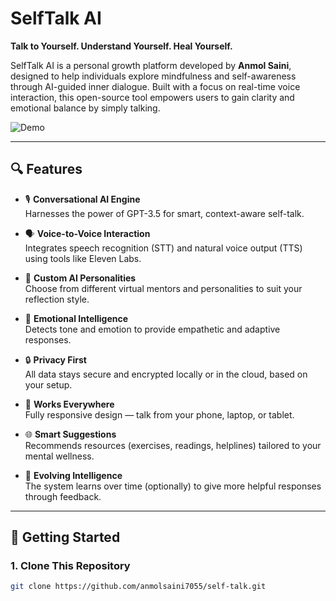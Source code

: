 # SelfTalk AI

**Talk to Yourself. Understand Yourself. Heal Yourself.**

SelfTalk AI is a personal growth platform developed by **Anmol Saini**, designed to help individuals explore mindfulness and self-awareness through AI-guided inner dialogue. Built with a focus on real-time voice interaction, this open-source tool empowers users to gain clarity and emotional balance by simply talking.

![Demo](https://github.com/user-attachments/assets/b2b7a05b-d550-4d6c-a7b7-d0e2b9d59af7)

---

## 🔍 Features

- 🎙️ **Conversational AI Engine**  
  Harnesses the power of GPT-3.5 for smart, context-aware self-talk.

- 🗣️ **Voice-to-Voice Interaction**  
  Integrates speech recognition (STT) and natural voice output (TTS) using tools like Eleven Labs.

- 👤 **Custom AI Personalities**  
  Choose from different virtual mentors and personalities to suit your reflection style.

- 💬 **Emotional Intelligence**  
  Detects tone and emotion to provide empathetic and adaptive responses.

- 🔒 **Privacy First**  
  All data stays secure and encrypted locally or in the cloud, based on your setup.

- 📱 **Works Everywhere**  
  Fully responsive design — talk from your phone, laptop, or tablet.

- 🌐 **Smart Suggestions**  
  Recommends resources (exercises, readings, helplines) tailored to your mental wellness.

- 🔄 **Evolving Intelligence**  
  The system learns over time (optionally) to give more helpful responses through feedback.

---

## 🚀 Getting Started

### 1. Clone This Repository

```bash
git clone https://github.com/anmolsaini7055/self-talk.git
